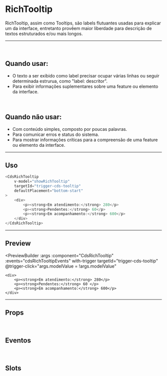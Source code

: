 # RichTooltip

RichTooltip, assim como Tooltips, são labels flutuantes usadas para explicar um da interface, entretanto provêem maior liberdade para descrição de textos estruturados e/ou mais longos.

---
<br>

## Quando usar:
- O texto a ser exibido como label precisar ocupar várias linhas ou seguir determinada estrurua, como "label: descritor".
- Para exibir informações suplementares sobre uma feature ou elemento da interface.


<br>

## Quando não usar:
- Com conteúdo simples, composto por poucas palavras.
- Para comunicar erros e status do sistema.
- Para mostrar informações críticas para a compreensão de uma feature ou elemento da interface.


---

## Uso

```js
<CdsRichTooltip
	v-model="showRichTooltip"
	targetId="trigger-cds-tooltip"
	defaultPlacement="bottom-start"
>
	<div>
		<p><strong>Em atendimento:</strong> 280</p>
		<p><strong>Pendentes:</strong> 60</p>
		<p><strong>Em acompanhamento:</strong> 600</p>
	</div>
</CdsRichTooltip>
```

---

## Preview

<PreviewBuilder
	:args
	:component="CdsRichTooltip"
	:events="cdsRichTooltipEvents"
	with-trigger
	targetId="trigger-cds-tooltip"
	@trigger-click="args.modelValue = !args.modelValue"
>
	<div>
		<p><strong>Em atendimento:</strong> 280</p>
		<p><strong>Pendentes:</strong> 60 </p>
		<p><strong>Em acompanhamento:</strong> 600</p>
	</div>
</PreviewBuilder>

---

## Props

<APITable
	name="CdsRichTooltip"
	section="props"
/>
<br>

## Eventos

<APITable
	name="CdsRichTooltip"
	section="events"
/>
<br>

## Slots

<APITable
	name="CdsRichTooltip"
	section="slots"
/>

<script setup>
import { ref } from 'vue';
import CdsRichTooltip from '@/components/RichTooltip.vue';

const cdsRichTooltipEvents = [
	'update:modelValue'
];

const args = ref({
	targetId: 'trigger-cds-tooltip',
	defaultPlacement: 'top-start',
});
</script>
